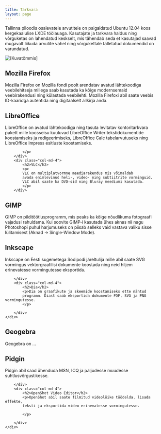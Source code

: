 ```yaml
---
title: Tarkvara
layout: page
---
```

<div class="container">
      <div class="row">
        <div class="col-md-6">
            <p>
            Tallinna piloodis osalevatele arvutitele on paigaldatud
            Ubuntu 12.04 koos kergekaalulise LXDE töölauaga.
            Kasutajate ja tarkvara haldus ning võrguketas on lahendatud keskselt,
            mis tähendab seda et kasutajad saavad mugavalt liikuda arvutite vahel
            ning võrgukettale talletatud dokumendid on varundatud.
            </p>
        </div>
        <div class="col-md-6">
            <img src="#" alt="[Kuvatõmmis]"/>
        </div>
    </div>
</div>

<div class="container">
      <div class="row">
        <div class="col-md-4">
            <h2>Mozilla Firefox</h2>
            <p>
            Mozilla Firefox on Mozilla fondi poolt arendatav
            avatud lähtekoodiga veebilehitseja millega saab
            kasutada ka kõige modernsemaid veebirakendusi ning
            külastada veebilehti.
            Mozilla Firefoxi abil saate veebis ID-kaaridga autentida ning
            digitaalselt allkirja anda.
            </p>
        </div>
        <div class="col-md-4">
            <h2>LibreOffice</h2>
            <p>
            LibreOffice on avatud lähtekoodiga ning tasuta levitatav
            kontoritarkvara pakett mille 
            koosseisu kuuluvad LibreOffice Writer tekstidokumentide
            koostamiseks ja redigeerimiseks,
            LibreOffice Calc tabelarvutuseks ning
            LibreOffice Impress esitluste koostamiseks.
            
            
            </p>
        </div>
        <div class="col-md-4">
            <h2>VLC</h2>
            <p>
            VLC on multiplatvormne meediarakendus mis võimaldab
            avada enimlevinud heli-, video- ning subtiitrite vorminguid.
            VLC abil saate ka DVD-sid ning Bluray meediumi kasutada.
            </p>
        </div>
</div>
<div class="container">
      <div class="row">
        <div class="col-md-4">
            <h2>GIMP</h2>
            <p>
            GIMP on pilditöötlusprogramm, mis peaks ka kõige nõudlikuma
            fotograafi vajadusi rahuldama.
            Kui soovite GIMP-i kasutada ühes aknas nii nagu Photoshopi puhul harjumuseks on
            piisab selleks
            vaid vastava valiku sisse lülitamisest (Aknad -> Single-Window Mode).
            </p>
        </div>
        <div class="col-md-4">
            <h2>Inkscape</h2>
            <p>Inkscape on Eesti sugemetega Sodipodi järeltulija
            mille abil saate SVG vormingus vektorgraafilisi dokumente
            koostada ning neid hiljem erinevatesse vormingutesse eksportida.
            </p>
            
        </div>
        <div class="col-md-4">
            <h2>Dia</h2>
            <p>Dia on graafikute ja skeemide koostamiseks ette nähtud 
            programm. Diast saab eksportida dokumente PDF, SVG ja PNG vormingutesse.
            </p>
            
        </div>
    </div>
</div>
<div class="container">
      <div class="row">
        <div class="col-md-4">
            <h2>Geogebra</h2>
            <p>
            Geogebra on ...
            </p>
        </div>
        <div class="col-md-4">
            <h2>Pidgin</h2>
            <p>Pidgin abil saad ühenduda MSN, ICQ ja paljudesse muudesse
            suhtlusvõrgustikesse.
            </p>
            
        </div>
        <div class="col-md-4">
            <h2>OpenShot Video Editor</h2>
            <p>OpenShot abil saate filmitud videolõike töödelda, lisada effekte,
            teksti ja eksportida video erinevatesse vormingutesse.
            
            </p>
            
        </div>
    </div>
</div>
